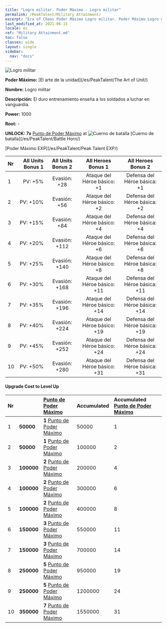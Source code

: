 ```yaml
---
title: "Logro militar. Poder Máximo - Logro militar"
permalink: /PeakTalent/Military Attainment/
excerpt: "Era of Chaos Poder Máximo Logro militar. Poder Máximo Logro militar. Logro militar"
last_modified_at: 2021-06-15
locale: es
ref: "Military Attainment.md"
toc: false
classes: wide
layout: single
sidebar:
  nav: "docs"
---
```


  ![Logro militar](/images/pt/talent_2006.png)

  **Poder Máximo:** [El arte de la unidad](/es/PeakTalent/The Art of Unit/)

  **Nombre:** Logro militar

  **Descripción:** El duro entrenamiento enseña a los soldados a luchar en vanguardia.

  **Power:** 1000

  **Root:** -

  **UNLOCK: 7x** [Punto de Poder Máximo](/ItemsES/con_934/) at ![Cuerno de batalla](/images/pt/talent_2004.png) [Cuerno de batalla](/es/PeakTalent/Battle Horn/)

  [Poder Máximo EXP](/es/PeakTalent/Peak Talent EXP/)

  | Nr | All Units Bonus 1 | All Units Bonus 2 | All Heroes Bonus 1 | All Heroes Bonus 2 |
  |:---|--------------:|:-------------:|:-------------:|:-------------:|
  | 1 | PV: +5% | Evasión: +28 | Ataque del Héroe básico: +1 | Defensa del Héroe básica: +1 |
  | 2 | PV: +10% | Evasión: +56 | Ataque del Héroe básico: +2 | Defensa del Héroe básica: +2 |
  | 3 | PV: +15% | Evasión: +84 | Ataque del Héroe básico: +4 | Defensa del Héroe básica: +4 |
  | 4 | PV: +20% | Evasión: +112 | Ataque del Héroe básico: +6 | Defensa del Héroe básica: +6 |
  | 5 | PV: +25% | Evasión: +140 | Ataque del Héroe básico: +8 | Defensa del Héroe básica: +8 |
  | 6 | PV: +30% | Evasión: +168 | Ataque del Héroe básico: +11 | Defensa del Héroe básica: +11 |
  | 7 | PV: +35% | Evasión: +196 | Ataque del Héroe básico: +14 | Defensa del Héroe básica: +14 |
  | 8 | PV: +40% | Evasión: +224 | Ataque del Héroe básico: +19 | Defensa del Héroe básica: +19 |
  | 9 | PV: +45% | Evasión: +252 | Ataque del Héroe básico: +24 | Defensa del Héroe básica: +24 |
  | 10 | PV: +50% | Evasión: +280 | Ataque del Héroe básico: +31 | Defensa del Héroe básica: +31 |


#### Upgrade Cost to Level Up

  | Nr | <i class="fas fa-coins"/> | [Punto de Poder Máximo](/ItemsES/con_934/) | Accumulated <i class="fas fa-coins"/> | Accumulated [Punto de Poder Máximo](/ItemsES/con_934/) |
  |:---|:--------------|:-------------|:-------------|:-------------|
  | 1 | **50000** | **1** [Punto de Poder Máximo](/ItemsES/con_934/) | 50000 | 1 |
  | 2 | **50000** | **1** [Punto de Poder Máximo](/ItemsES/con_934/) | 100000 | 2 |
  | 3 | **100000** | **2** [Punto de Poder Máximo](/ItemsES/con_934/) | 200000 | 4 |
  | 4 | **100000** | **2** [Punto de Poder Máximo](/ItemsES/con_934/) | 300000 | 6 |
  | 5 | **100000** | **2** [Punto de Poder Máximo](/ItemsES/con_934/) | 400000 | 8 |
  | 6 | **150000** | **3** [Punto de Poder Máximo](/ItemsES/con_934/) | 550000 | 11 |
  | 7 | **150000** | **3** [Punto de Poder Máximo](/ItemsES/con_934/) | 700000 | 14 |
  | 8 | **250000** | **5** [Punto de Poder Máximo](/ItemsES/con_934/) | 950000 | 19 |
  | 9 | **250000** | **5** [Punto de Poder Máximo](/ItemsES/con_934/) | 1200000 | 24 |
  | 10 | **350000** | **7** [Punto de Poder Máximo](/ItemsES/con_934/) | 1550000 | 31 |
